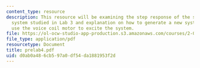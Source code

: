 ```yaml
---
content_type: resource
description: This resource will be examining the step response of the spring/mass/damper
  system studied in Lab 3 and explanation on how to generate a new system model to
  use the voice coil motor to excite the system.
file: https://ol-ocw-studio-app-production.s3.amazonaws.com/courses/2-003-modeling-dynamics-and-control-i-spring-2005/d0ab0a486cb597a0df54da1881953f2d_prelab4.pdf
file_type: application/pdf
resourcetype: Document
title: prelab4.pdf
uid: d0ab0a48-6cb5-97a0-df54-da1881953f2d
---
```

